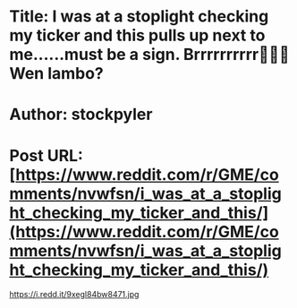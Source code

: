 # Title: I was at a stoplight checking my ticker and this pulls up next to me......must be a sign. Brrrrrrrrrr🦍🚀🌝 Wen lambo?
# Author: stockpyler
# Post URL: [https://www.reddit.com/r/GME/comments/nvwfsn/i_was_at_a_stoplight_checking_my_ticker_and_this/](https://www.reddit.com/r/GME/comments/nvwfsn/i_was_at_a_stoplight_checking_my_ticker_and_this/)


https://i.redd.it/9xegl84bw8471.jpg